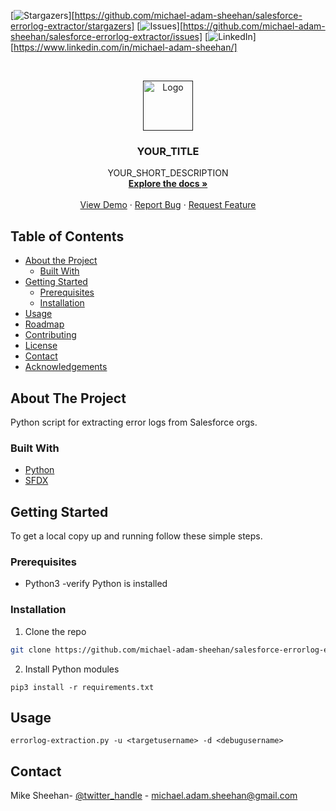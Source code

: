 
[![Stargazers][stars-shield]][https://github.com/michael-adam-sheehan/salesforce-errorlog-extractor/stargazers]
[![Issues][issues-shield]][https://github.com/michael-adam-sheehan/salesforce-errorlog-extractor/issues]
[![LinkedIn][linkedin-shield]][https://www.linkedin.com/in/michael-adam-sheehan/]



<!-- PROJECT LOGO -->
<br />
<p align="center">
  <a href="">
    <img src="images/logo.png" alt="Logo" width="80" height="80">
  </a>

  <h3 align="center">YOUR_TITLE</h3>

  <p align="center">
    YOUR_SHORT_DESCRIPTION
    <br />
    <a href="https://github.com/github_username/repo"><strong>Explore the docs »</strong></a>
    <br />
    <br />
    <a href="https://github.com/github_username/repo">View Demo</a>
    ·
    <a href="https://github.com/github_username/repo/issues">Report Bug</a>
    ·
    <a href="https://github.com/github_username/repo/issues">Request Feature</a>
  </p>
</p>



<!-- TABLE OF CONTENTS -->
## Table of Contents

* [About the Project](#about-the-project)
  * [Built With](#built-with)
* [Getting Started](#getting-started)
  * [Prerequisites](#prerequisites)
  * [Installation](#installation)
* [Usage](#usage)
* [Roadmap](#roadmap)
* [Contributing](#contributing)
* [License](#license)
* [Contact](#contact)
* [Acknowledgements](#acknowledgements)



<!-- ABOUT THE PROJECT -->
## About The Project

Python script for extracting error logs from Salesforce orgs.


### Built With

* [Python]()
* [SFDX]()


<!-- GETTING STARTED -->
## Getting Started

To get a local copy up and running follow these simple steps.

### Prerequisites

- Python3 -verify Python is installed
 
### Installation
 
1. Clone the repo
```sh
git clone https://github.com/michael-adam-sheehan/salesforce-errorlog-extractor.git
```
2. Install Python modules
```
pip3 install -r requirements.txt
```

<!-- USAGE EXAMPLES -->
## Usage


`errorlog-extraction.py -u <targetusername> -d <debugusername>`



<!-- CONTACT -->
## Contact

Mike Sheehan- [@twitter_handle](https://twitter.com/schnelg) - michael.adam.sheehan@gmail.com


<!-- MARKDOWN LINKS & IMAGES -->
<!-- https://www.markdownguide.org/basic-syntax/#reference-style-links -->
[contributors-shield]: https://img.shields.io/github/contributors/othneildrew/Best-README-Template.svg?style=flat-square
[contributors-url]: https://github.com/othneildrew/Best-README-Template/graphs/contributors
[forks-shield]: https://img.shields.io/github/forks/othneildrew/Best-README-Template.svg?style=flat-square
[forks-url]: https://github.com/othneildrew/Best-README-Template/network/members
[stars-shield]: https://img.shields.io/github/stars/othneildrew/Best-README-Template.svg?style=flat-square
[stars-url]: https://github.com/othneildrew/Best-README-Template/stargazers
[issues-shield]: https://img.shields.io/github/issues/othneildrew/Best-README-Template.svg?style=flat-square
[issues-url]: https://github.com/othneildrew/Best-README-Template/issues
[license-shield]: https://img.shields.io/github/license/othneildrew/Best-README-Template.svg?style=flat-square
[license-url]: https://github.com/othneildrew/Best-README-Template/blob/master/LICENSE.txt
[linkedin-shield]: https://img.shields.io/badge/-LinkedIn-black.svg?style=flat-square&logo=linkedin&colorB=555
[linkedin-url]: https://linkedin.com/in/othneildrew
[product-screenshot]: images/screenshot.png
